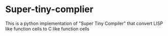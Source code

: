 # Super-tiny-complier
This is a python implementation of  "Super Tiny Compiler" that convert LISP like function cells to C like function cells
